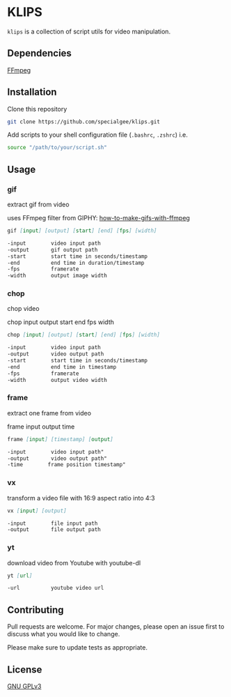 # KLIPS

`klips` is a collection of script utils for video manipulation.

## Dependencies

[FFmpeg]( https://www.ffmpeg.org/)

## Installation

Clone this repository

```bash
git clone https://github.com/specialgee/klips.git
```

Add scripts to your shell configuration file (`.bashrc`, `.zshrc`) i.e.

```bash
source "/path/to/your/script.sh"
```

## Usage

### gif

extract gif from video

uses FFmpeg filter from GIPHY:
[how-to-make-gifs-with-ffmpeg](https://engineering.giphy.com/how-to-make-gifs-with-ffmpeg/)

```markdown
gif [input] [output] [start] [end] [fps] [width]

-input        video input path
-output       gif output path
-start        start time in seconds/timestamp
-end          end time in duration/timestamp
-fps          framerate
-width        output image width
```

### chop

chop video

chop input output start end fps width

```markdown
chop [input] [output] [start] [end] [fps] [width]

-input        video input path
-output       video output path
-start        start time in seconds/timestamp
-end          end time in timestamp
-fps          framerate
-width        output video width
```

### frame

extract one frame from video

frame input output time

```markdown
frame [input] [timestamp] [output]

-input        video input path"
-output       video output path"
-time        frame position timestamp"
```

### vx

transform a video file with 16:9 aspect ratio into 4:3

```markdown
vx [input] [output]

-input        file input path
-output       file output path
```

### yt

download video from Youtube with youtube-dl

```markdown
yt [url]

-url          youtube video url
```

## Contributing
Pull requests are welcome. For major changes, please open an issue first to discuss what you would like to change.

Please make sure to update tests as appropriate.

## License
[GNU GPLv3]( https://www.gnu.org/licenses/gpl-3.0.en.html )